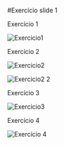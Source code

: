 #Exercício slide 1

Exercício 1

![Exercicio1](https://github.com/user-attachments/assets/117c64bb-4d99-48a5-bd50-2ba02868eec3)

Exercício 2

![Exercicio2](https://github.com/user-attachments/assets/2c300ccd-3007-430c-b93c-8cef40039e36)

![Exercicio2 2](https://github.com/user-attachments/assets/7bedc6d7-77a1-4fb0-b280-05b55ea6eafb)

Exercício 3 

![Exercicio3](https://github.com/user-attachments/assets/2a0d3677-19bc-4e7d-bfad-4eec47c12841)

Exercício 4

![Exercício 4](https://github.com/user-attachments/assets/45c372bc-b1f8-437a-b35f-3997542e4bae)


